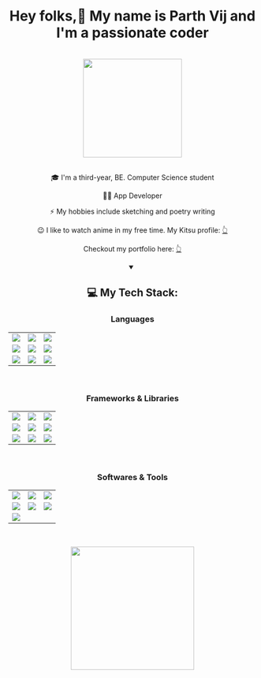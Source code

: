 <div class="content">
<div class="headline" align="center">
<h1>Hey folks,👋 My name is Parth Vij and I'm a passionate coder</h1>
<br>
<img height="200" width="200" src="https://media0.giphy.com/media/aQwvKKi4Lv3t63nZl9/giphy.gif?cid=6c09b95299dwqzs63eap9xn894vuetzl7im5fvz1z3kkksoa&ep=v1_internal_gif_by_id&rid=giphy.gif&ct=g"/>  
</div>
<br>
<div align="center">
<p>🎓 I'm a third-year, BE. Computer Science student</p>
<p>👨‍💻 App Developer</p>
<p>⚡ My hobbies include sketching and poetry writing</p>
<p>😉 I like to watch anime in my free time. My Kitsu profile: <a href="https://kitsu.io/users/1349195" target="_blank">👆</a></p>
<p>Checkout my portfolio here: <a href="https://parthvij.netlify.app" target="_blank">👆</a></p>  
</div>
<div align="center">
<details open>
<summary><h2>💻 My Tech Stack:</h2></summary>
<div>
  <h3>Languages</h3>
  <table>
    <tr>
      <td><img src="https://img.shields.io/badge/C-ff64da?style=for-the-badge"/></td>
      <td><img src="https://img.shields.io/badge/C++-ff64da?style=for-the-badge"/></td>
      <td><img src="https://img.shields.io/badge/Python-ff64da?style=for-the-badge"/></td>
    </tr>
    <tr>
      <td><img src="https://img.shields.io/badge/Java-ff64da?style=for-the-badge"/></td>
      <td><img src="https://img.shields.io/badge/Dart-ff64da?style=for-the-badge"/></td>
      <td><img src="https://img.shields.io/badge/CSS-ff64da?style=for-the-badge"/></td>
    </tr>
    <tr>
      <td><img src="https://img.shields.io/badge/HTML-ff64da?style=for-the-badge"/></td>
      <td><img src="https://img.shields.io/badge/Javascript-ff64da?style=for-the-badge"/></td>
      <td><img src="https://img.shields.io/badge/Solidity-ff64da?style=for-the-badge"/></td>
    </tr>
  </table>
  <br>
  <h3>Frameworks & Libraries</h3>
  <table>
    <tr>
      <td><img src="https://img.shields.io/badge/Flutter-ff64da?style=for-the-badge"/></td>
      <td><img src="https://img.shields.io/badge/Pygame-ff64da?style=for-the-badge"/></td>
      <td><img src="https://img.shields.io/badge/Tailwind--CSS-ff64da?style=for-the-badge"/></td>
    </tr>
    <tr>
      <td><img src="https://img.shields.io/badge/Material--UI-ff64da?style=for-the-badge"/></td>
      <td><img src="https://img.shields.io/badge/MongoDB-ff64da?style=for-the-badge"/></td>
      <td><img src="https://img.shields.io/badge/FIREBASE-ff64da?style=for-the-badge"/></td>
    </tr>
<tr>
 <td><img src="https://img.shields.io/badge/REACT JS-ff64da?style=for-the-badge"/></td>
<td><img src="https://img.shields.io/badge/NEXT JS-ff64da?style=for-the-badge"/></td>
<td><img src="https://img.shields.io/badge/EXPRESS JS-ff64da?style=for-the-badge"/></td>
</tr>
  </table>
  <br>
  <h3>Softwares & Tools</h3>
  <table>
    <tr>
      <td><img src="https://img.shields.io/badge/GIT-ff64da?style=for-the-badge"/></td>
      <td><img src="https://img.shields.io/badge/Mysql-ff64da?style=for-the-badge"/></td>
      <td><img src="https://img.shields.io/badge/Godot-ff64da?style=for-the-badge"/></td>
    </tr>
    <tr>
      <td><img src="https://img.shields.io/badge/Canva-ff64da?style=for-the-badge"/></td>
      <td><img src="https://img.shields.io/badge/Krita-ff64da?style=for-the-badge"/></td>
      <td><img src="https://img.shields.io/badge/Tiled-ff64da?style=for-the-badge"/></td>
    </tr>
    <tr>
      <td colspan="3"><img src="https://img.shields.io/badge/Android--Studio-ff64da?style=for-the-badge"/></td>
    </tr>
  </table>
</div>  
</details>  
</div>  
<br>
<div align="center">
<p align="center"><img src="https://github-readme-stats.vercel.app/api/top-langs/?username=GeekyHichambel&theme=jolly" width="250" height="250"/>
</div>
<br>
<div align="right">
<img src="https://komarev.com/ghpvc/?username=geekyhichambel&style=flat-square&color=ff64da" alt=""/>
</div>
</div>

